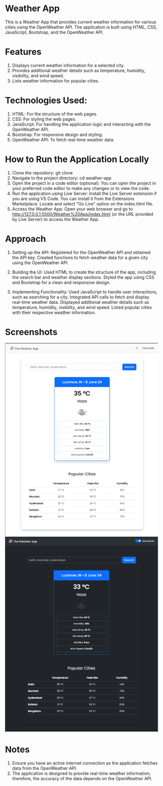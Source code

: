 # Weather App

This is a Weather App that provides current weather information for various cities using the OpenWeather API. The application is built using HTML, CSS, JavaScript, Bootstrap, and the OpenWeather API.

# Features

1. Displays current weather information for a selected city.
2. Provides additional weather details such as temperature, humidity, visibility, and wind speed.
3. Lists weather information for popular cities.


# Technologies Used:

1. HTML: For the structure of the web pages.
2. CSS: For styling the web pages.
3. JavaScript: For handling the application logic and interacting with the OpenWeather API.
4. Bootstrap: For responsive design and styling.
5. OpenWeather API: To fetch real-time weather data.


# How to Run the Application Locally

1. Clone the repository: git clone [<repository-url>](https://github.com/SyedGhanimAk/WeatherApp.git)
2. Navigate to the project directory: cd weather-app
3. Open the project in a code editor (optional): You can open the project in your preferred code editor to make any changes or to view the code.
4. Run the application using Live Server: Install the Live Server extension if you are using VS Code. You can install it from the Extensions Marketplace. Locate and select "Go Live" option on the index.html file.
5. Access the Weather App: Open your web browser and go to http://127.0.0.1:5500/Weather%20App/index.html (or the URL provided by Live Server) to access the Weather App.

# Approach

1. Setting up the API: Registered for the OpenWeather API and obtained the API key. Created functions to fetch weather data for a given city using the OpenWeather API.

2. Building the UI: Used HTML to create the structure of the app, including the search bar and weather display sections. Styled the app using CSS and Bootstrap for a clean and responsive design.

3. Implementing Functionality: Used JavaScript to handle user interactions, such as searching for a city. Integrated API calls to fetch and display real-time weather data. Displayed additional weather details such as temperature, humidity, visibility, and wind speed. Listed popular cities with their respective weather information.

# Screenshots

![Weather App Screenshot](./Images/Screenshot_WeatherApp.png)
![Weather App Dark Mode SCreenshot](./Images/Screenshot_DarkMode.png)


# Notes

1. Ensure you have an active internet connection as the application fetches data from the OpenWeather API.
2. The application is designed to provide real-time weather information; therefore, the accuracy of the data depends on the OpenWeather API.